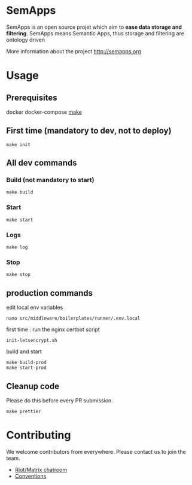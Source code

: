 # SemApps

SemApps is an open source projet which aim to **ease data storage and filtering**.
SemApps means Semantic Apps, thus storage and filtering are ontology driven

More information about the project http://semapps.org

# Usage

## Prerequisites
docker
docker-compose
[make](https://www.gnu.org/software/make/)

## First time (mandatory to dev, not to deploy)
```
make init
```
## All dev commands
### Build (not mandatory to start)
```
make build
```
### Start
```
make start
```
### Logs
```
make log
```
### Stop
```
make stop
```
## production commands

edit local env variables
```
nano src/middleware/boilerplates/runner/.env.local
```
first time : run the nginx certbot script
```
init-letsencrypt.sh
```

build and start
```
make build-prod
make start-prod

```

## Cleanup code
Please do this before every PR submission.
```
make prettier
```

# Contributing
We welcome contributors from everywhere. Please contact us to join the team.

- [Riot/Matrix chatroom](https://riot.im/app/#/room/#semapps:matrix.virtual-assembly.org)
- [Conventions](docs/conventions.md)
